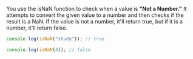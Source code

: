 You use the isNaN function to check when a value is **"Not a Number."** It attempts to convert the given value to a number and then checks if the result is a NaN. If the value is not a number, it'll return true, but if it is a number, it'll return false.

```javascript
console.log(isNaN("study")); // true

console.log(isNaN(4)); // false
``` 